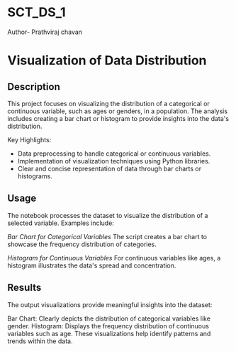 # SCT_DS_1
Author- Prathviraj chavan

# **Visualization of Data Distribution**

## **Description**  
This project focuses on visualizing the distribution of a categorical or continuous variable, such as ages or genders, in a population. The analysis includes creating a bar chart or histogram to provide insights into the data's distribution.

Key Highlights:  
- Data preprocessing to handle categorical or continuous variables.  
- Implementation of visualization techniques using Python libraries.  
- Clear and concise representation of data through bar charts or histograms.

## **Usage**
The notebook processes the dataset to visualize the distribution of a selected variable. Examples include:

*Bar Chart for Categorical Variables*
The script creates a bar chart to showcase the frequency distribution of categories.

*Histogram for Continuous Variables*
For continuous variables like ages, a histogram illustrates the data's spread and concentration.

## **Results**
The output visualizations provide meaningful insights into the dataset:

Bar Chart: Clearly depicts the distribution of categorical variables like gender.
Histogram: Displays the frequency distribution of continuous variables such as age.
These visualizations help identify patterns and trends within the data.
